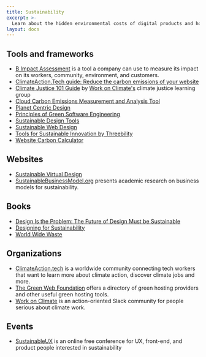```yaml
---
title: Sustainability
excerpt: >-
  Learn about the hidden environmental costs of digital products and how you can design more sustainable digital products.
layout: docs
---
```


## Tools and frameworks

- [B Impact Assessment](https://bimpactassessment.net) is a tool a company can use to measure its impact on its workers, community, environment, and customers.
- [ClimateAction.Tech guide: Reduce the carbon emissions of your website](https://climateaction.tech/actions/reduce-the-carbon-emissions-of-your-website/)
- [Climate Justice 101 Guide](https://www.notion.so/Climate-Justice-101-Guide-03bef96c18364c6cbca481ead365ae9e) by [Work on Climate's](https://workonclimate.org/) climate justice learning group
- [Cloud Carbon Emissions Measurement and Analysis Tool](https://www.cloudcarbonfootprint.org/)
- [Planet Centric Design](https://planetcentricdesign.com/)
- [Principles of Green Software Engineering](https://principles.green/)
- [Sustainable Design Tools](https://www.sdfy.org/sustainable-design-tools)
- [Sustainable Web Design](https://sustainablewebdesign.org/)
- [Tools for Sustainable Innovation by Threebility](https://www.threebility.com/tools)
- [Website Carbon Calculator](https://www.websitecarbon.com/)

## Websites 

- [Sustainable Virtual Design](https://sustainablevirtualdesign.wordpress.com/)
- [SustainableBusinessModel.org](https://sustainablebusinessmodel.org/) presents academic research on business models for sustainability.

## Books 

- [Design Is the Problem: The Future of Design Must be Sustainable](https://rosenfeldmedia.com/books/design-is-the-problem/)
- [Designing for Sustainability](https://www.oreilly.com/library/view/designing-for-sustainability/9781491935767/)
- [World Wide Waste](https://gerrymcgovern.com/books/world-wide-waste/)

## Organizations

- [ClimateAction.tech](https://climateaction.tech/) is a worldwide community connecting tech workers that want to learn more about climate action, discover climate jobs and more.
- [The Green Web Foundation](https://www.thegreenwebfoundation.org/) offers a directory of green hosting providers and other useful green hosting tools.
- [Work on Climate](https://workonclimate.org) is an action-oriented Slack community for people serious about climate work.

## Events

- [SustainableUX](https://sustainableux.com/) is an online free conference for UX, front-end, and product people interested in sustainability
